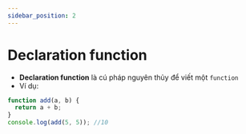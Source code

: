 ```yaml
---
sidebar_position: 2
---
```


# Declaration function

- **Declaration function** là cú pháp nguyên thủy để viết một `function`
- Ví dụ:

```js
function add(a, b) {
  return a + b;
}
console.log(add(5, 5)); //10
```
